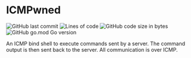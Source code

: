 # ICMPwned

![GitHub last commit](https://img.shields.io/github/last-commit/s-christian/ICMPwned?style=flat&logo=github)
![Lines of code](https://img.shields.io/tokei/lines/github/s-christian/ICMPwned?style=flat&logo=github)
![GitHub code size in bytes](https://img.shields.io/github/languages/code-size/s-christian/ICMPwned?style=flat&logo=github)
![GitHub go.mod Go version](https://img.shields.io/github/go-mod/go-version/s-christian/ICMPwned?style=flat&logo=go)

An ICMP bind shell to execute commands sent by a server. The command output is then sent back to the server. All communication is over ICMP.